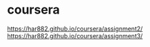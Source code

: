 # coursera
https://har882.github.io/coursera/assignment2/
https://har882.github.io/coursera/assignment3/
